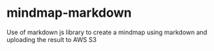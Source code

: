 # mindmap-markdown

Use of markdown js library to create a mindmap using markdown and uploading the result to AWS S3
